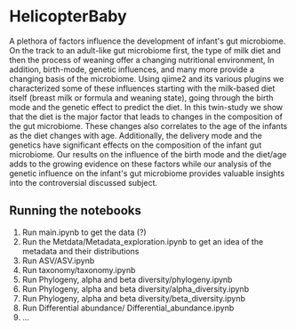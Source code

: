 # HelicopterBaby

A plethora of factors influence the development of infant's gut microbiome. On the track to an adult-like gut microbiome first, the type of milk diet and then the process of weaning offer a changing nutritional environment, In addition, birth-mode, genetic influences, and many more provide a changing basis of the microbiome. Using qiime2 and its various plugins we characterized some of these influences starting with the milk-based diet itself (breast milk or formula and weaning state), going through the birth mode and the genetic effect to predict the diet. In this twin-study we show that the diet is the major factor that leads to changes in the composition of the gut microbiome. These changes also correlates to the age of the infants as the diet changes with age. Additionally, the delivery mode and the genetics have significant effects on the composition of the infant gut microbiome. Our results on the influence of the birth mode and the diet/age adds to the growing evidence on these factors while our analysis of the genetic influence on the infant's gut microbiome provides valuable insights into the controversial discussed subject.

## Running the notebooks
1. Run main.ipynb to get the data (?)
2. Run the Metdata/Metadata_exploration.ipynb to get an idea of the metadata and their distributions
3. Run ASV/ASV.ipynb
4. Run taxonomy/taxonomy.ipynb
5. Run Phylogeny, alpha and beta diversity/phylogeny.ipynb
6. Run  Phylogeny, alpha and beta diversity/alpha_diversity.ipynb
7. Run  Phylogeny, alpha and beta diversity/beta_diversity.ipynb
8. Run Differential abundance/ Differential_abundance.ipynb
9. ...
